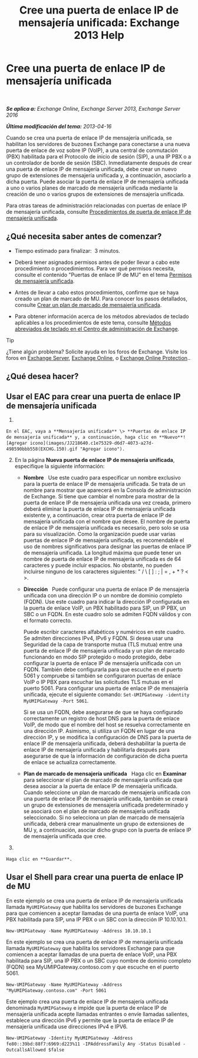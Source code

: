 ﻿---
title: 'Cree una puerta de enlace IP de mensajería unificada: Exchange 2013 Help'
TOCTitle: Cree una puerta de enlace IP de mensajería unificada
ms:assetid: 542d6b50-147b-4cec-b54d-61c7b8fc0fc7
ms:mtpsurl: https://technet.microsoft.com/es-es/library/Aa998045(v=EXCHG.150)
ms:contentKeyID: 49895631
ms.date: 05/22/2018
mtps_version: v=EXCHG.150
f1_keywords:
- Microsoft.Exchange.Management.SnapIn.Esm.Servers.UnifiedMessaging.CreateUMIPGatewayWizardForm.CreateUMIPGatewayWizardPage
ms.translationtype: MT
---

# Cree una puerta de enlace IP de mensajería unificada

 

_**Se aplica a:** Exchange Online, Exchange Server 2013, Exchange Server 2016_

_**Última modificación del tema:** 2013-04-16_

Cuando se crea una puerta de enlace IP de mensajería unificada, se habilitan los servidores de buzones Exchange para conectarse a una nueva puerta de enlace de voz sobre IP (VoIP), a una central de conmutación (PBX) habilitada para el Protocolo de inicio de sesión (SIP), a una IP PBX o a un controlador de borde de sesión (SBC). Inmediatamente después de crear una puerta de enlace IP de mensajería unificada, debe crear un nuevo grupo de extensiones de mensajería unificada y, a continuación, asociarlo a dicha puerta. Puede asociar la puerta de enlace IP de mensajería unificada a uno o varios planes de marcado de mensajería unificada mediante la creación de uno o varios grupos de extensiones de mensajería unificada.

Para otras tareas de administración relacionadas con puertas de enlace IP de mensajería unificada, consulte [Procedimientos de puerta de enlace IP de mensajería unificada](um-ip-gateway-procedures-exchange-2013-help.md).

## ¿Qué necesita saber antes de comenzar?

  - Tiempo estimado para finalizar:  3 minutos.

  - Deberá tener asignados permisos antes de poder llevar a cabo este procedimiento o procedimientos. Para ver qué permisos necesita, consulte el contenido "Puertas de enlace IP de MU" en el tema [Permisos de mensajería unificada](unified-messaging-permissions-exchange-2013-help.md).

  - Antes de llevar a cabo estos procedimientos, confirme que se haya creado un plan de marcado de MU. Para conocer los pasos detallados, consulte [Crear un plan de marcado de mensajería unificada](create-a-um-dial-plan-exchange-2013-help.md).

  - Para obtener información acerca de los métodos abreviados de teclado aplicables a los procedimientos de este tema, consulte [Métodos abreviados de teclado en el Centro de administración de Exchange](keyboard-shortcuts-in-the-exchange-admin-center-exchange-online-protection-help.md).


> [!TIP]
> ¿Tiene algún problema? Solicite ayuda en los foros de Exchange. Visite los foros en <A href="https://go.microsoft.com/fwlink/p/?linkid=60612">Exchange Server</A>, <A href="https://go.microsoft.com/fwlink/p/?linkid=267542">Exchange Online</A>, o <A href="https://go.microsoft.com/fwlink/p/?linkid=285351">Exchange Online Protection</A>..



## ¿Qué desea hacer?

## Usar el EAC para crear una puerta de enlace IP de mensajería unificada

1.  
    
    En el EAC, vaya a **Mensajería unificada** \> **Puertas de enlace IP de mensajería unificada** y, a continuación, haga clic en **Nuevo**![Agregar icono](images/JJ218640.c1e75329-d6d7-4073-a27d-498590bbb558(EXCHG.150).gif "Agregar icono").

2.  En la página **Nueva puerta de enlace IP de mensajería unificada**, especifique la siguiente información:
    
      - **Nombre**   Use este cuadro para especificar un nombre exclusivo para la puerta de enlace IP de mensajería unificada. Se trata de un nombre para mostrar que aparecerá en la Consola de administración de Exchange. Si tiene que cambiar el nombre para mostrar de la puerta de enlace IP de mensajería unificada una vez creada, primero deberá eliminar la puerta de enlace IP de mensajería unificada existente y, a continuación, crear otra puerta de enlace IP de mensajería unificada con el nombre que desee. El nombre de puerta de enlace IP de mensajería unificada es necesario, pero solo se usa para su visualización. Como la organización puede usar varias puertas de enlace IP de mensajería unificada, es recomendable el uso de nombres significativos para designar las puertas de enlace IP de mensajería unificada. La longitud máxima que puede tener un nombre de puerta de enlace IP de mensajería unificada es de 64 caracteres y puede incluir espacios. No obstante, no pueden incluirse ninguno de los caracteres siguientes: " / \\ \[ \] : ; | = , + \* ? \< \>.
    
      - **Dirección**   Puede configurar una puerta de enlace IP de mensajería unificada con una dirección IP o un nombre de dominio completo (FQDN). Use este cuadro para indicar la dirección IP configurada en la puerta de enlace VoIP, un PBX habilitado para SIP, un IP PBX, un SBC o un FQDN. En este cuadro solo se admiten FQDN válidos y con el formato correcto.
        
        Puede escribir caracteres alfabéticos y numéricos en este cuadro. Se admiten direcciones IPv4, IPv6 y FQDN. Si desea usar una Seguridad de la capa de transporte mutua (TLS mutua) entre una puerta de enlace IP de mensajería unificada y un plan de marcado funcionando en modo SIP protegido o modo protegido, debe configurar la puerta de enlace IP de mensajería unificada con un FQDN. También debe configurarla para que escuche en el puerto 5061 y compruebe si también se configuraron puertas de enlace VoIP o IP PBX para escuchar las solicitudes TLS mutuas en el puerto 5061. Para configurar una puerta de enlace IP de mensajería unificada, ejecute el siguiente comando: `Set-UMIPGateway -identity MyUMIPGateway -Port 5061`.
        
        Si se usa un FQDN, debe asegurarse de que se haya configurado correctamente un registro de host DNS para la puerta de enlace VoIP, de modo que el nombre del host se resuelva correctamente en una dirección IP. Asimismo, si utiliza un FQDN en lugar de una dirección IP, y se modifica la configuración de DNS para la puerta de enlace IP de mensajería unificada, deberá deshabilitar la puerta de enlace IP de mensajería unificada y habilitarla después para asegurarse de que la información de configuración de dicha puerta de enlace se actualiza correctamente.
    
      - **Plan de marcado de mensajería unificada**   Haga clic en **Examinar** para seleccionar el plan de marcado de mensajería unificada que desea asociar a la puerta de enlace IP de mensajería unificada. Cuando seleccione un plan de marcado de mensajería unificada con una puerta de enlace IP de mensajería unificada, también se creará un grupo de extensiones de mensajería unificada predeterminado y se asociará con el plan de marcado de mensajería unificada seleccionado. Si no selecciona un plan de marcado de mensajería unificada, deberá crear manualmente un grupo de extensiones de MU y, a continuación, asociar dicho grupo con la puerta de enlace IP de mensajería unificada que cree.

3.  
    
    Haga clic en **Guardar**.

## Usar el Shell para crear una puerta de enlace IP de MU

En este ejemplo se crea una puerta de enlace IP de mensajería unificada llamada `MyUMIPGateway` que habilita los servidores de buzones Exchange para que comiencen a aceptar llamadas de una puerta de enlace VoIP, una PBX habilitada para SIP, una IP PBX o un SBC con la dirección IP 10.10.10.1.

    New-UMIPGateway -Name MyUMIPGateway -Address 10.10.10.1

En este ejemplo se crea una puerta de enlace IP de mensajería unificada llamada `MyUMIPGateway` que habilita los servidores Exchange para que comiencen a aceptar llamadas de una puerta de enlace VoIP, una PBX habilitada para SIP, una IP PBX o un SBC cuyo nombre de dominio completo (FQDN) sea MyUMIPGateway.contoso.com y que escuche en el puerto 5061.

    New-UMIPGateway -Name MyUMIPGateway -Address "MyUMIPGateway.contoso.com" -Port 5061

Este ejemplo crea una puerta de enlace IP de mensajería unificada denominada `MyUMIPGateway` e impide que la puerta de enlace IP de mensajería unificada acepte llamadas entrantes o envíe llamadas salientes, establece una dirección IPv6 y permite que la puerta de enlace IP de mensajería unificada use direcciones IPv4 e IPV6.

    New-UMIPGateway -Identity MyUMIPGateway -Address fe80::39bd:88f7:6969:d223%11 -IPAddressFamily Any -Status Disabled -OutcallsAllowed $false

